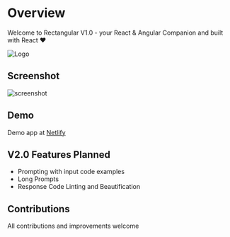# Overview

Welcome to Rectangular V1.0 - your React & Angular Companion and built with React ❤️

![Logo](https://cdn-langchain.netlify.app/rectangular.png)

## Screenshot

![screenshot](https://cdn-langchain.netlify.app/1.png)

## Demo

Demo app at [Netlify](https://rectangularjs.netlify.app/)

## V2.0 Features Planned

- Prompting with input code examples
- Long Prompts
- Response Code Linting and Beautification

## Contributions

All contributions and improvements welcome
